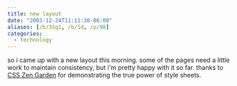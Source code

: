 ```yaml
---
title: new layout
date: "2003-12-24T11:11:30-06:00"
aliases: [/b/3Sq1, /b/1d, /p/98]
categories:
  - technology
---
```


so i came up with a new layout this morning. some of the pages need a little work to maintain consistency, but i'm
pretty happy with it so far. thanks to [CSS Zen Garden](http://csszengarden.com) for demonstrating the true power of
style sheets.
